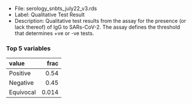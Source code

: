 

* File: serology_snbts_july22_v3.rds
* Label: Qualitative Test Result
* Description: Qualitative test results from the assay for the presence (or lack thereof) of IgG to SARs-CoV-2. The assay defines the threshold that determines +ve or -ve tests.

### Top 5 variables
| value     |   frac |
|:----------|-------:|
| Positive  |  0.54  |
| Negative  |  0.45  |
| Equivocal |  0.014 |
        